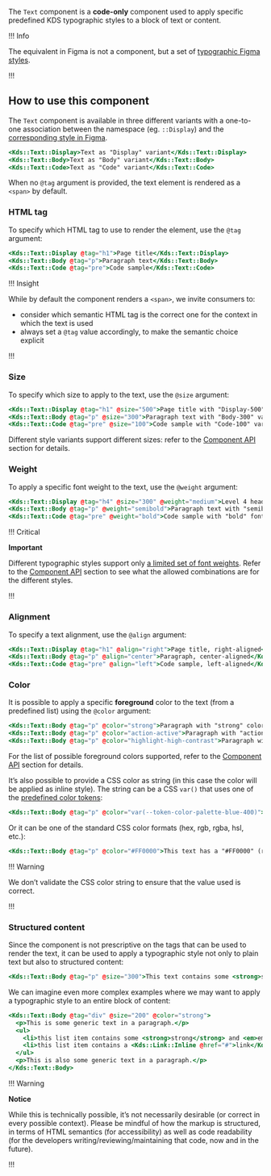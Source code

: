 The `Text` component is a **code-only** component used to apply specific predefined KDS typographic styles to a block of text or content.

!!! Info

The equivalent in Figma is not a component, but a set of [typographic Figma styles](https://www.figma.com/file/oQsMzMMnynfPWpMEt91OpH/KDS-Product---Foundations?type=design&node-id=1262-9192).

!!!

## How to use this component

The `Text` component is available in three different variants with a one-to-one association between the namespace (eg. `::Display`) and the [corresponding style in Figma](https://www.figma.com/file/oQsMzMMnynfPWpMEt91OpH/KDS-Product---Foundations?type=design&node-id=1262-9192&mode=design).

```handlebars
<Kds::Text::Display>Text as "Display" variant</Kds::Text::Display>
<Kds::Text::Body>Text as "Body" variant</Kds::Text::Body>
<Kds::Text::Code>Text as "Code" variant</Kds::Text::Code>
```

When no `@tag` argument is provided, the text element is rendered as a `<span>` by default.

### HTML tag

To specify which HTML tag to use to render the element, use the `@tag` argument:

```handlebars
<Kds::Text::Display @tag="h1">Page title</Kds::Text::Display>
<Kds::Text::Body @tag="p">Paragraph text</Kds::Text::Body>
<Kds::Text::Code @tag="pre">Code sample</Kds::Text::Code>
```

!!! Insight

While by default the component renders a `<span>`, we invite consumers to:
- consider which semantic HTML tag is the correct one for the context in which the text is used
- always set a `@tag` value accordingly, to make the semantic choice explicit

!!!

### Size

To specify which size to apply to the text, use the `@size` argument:


```handlebars
<Kds::Text::Display @tag="h1" @size="500">Page title with "Display-500" variant </Kds::Text::Display>
<Kds::Text::Body @tag="p" @size="300">Paragraph text with "Body-300" variant-</Kds::Text::Body>
<Kds::Text::Code @tag="pre" @size="100">Code sample with "Code-100" variant</Kds::Text::Code>
```

Different style variants support different sizes: refer to the [Component API](#component-api) section for details.

### Weight

To apply a specific font weight to the text, use the `@weight` argument:

```handlebars
<Kds::Text::Display @tag="h4" @size="300" @weight="medium">Level 4 heading with "medium" font weight</Kds::Text::Display>
<Kds::Text::Body @tag="p" @weight="semibold">Paragraph text with "semibold" font weight </Kds::Text::Body>
<Kds::Text::Code @tag="pre" @weight="bold">Code sample with "bold" font weight</Kds::Text::Code>
```

!!! Critical

**Important**

Different typographic styles support only [a limited set of font weights](/foundations/typography?tab=code#style-and-weight).
Refer to the [Component API](#component-api) section to see what the allowed combinations are for the different styles.

!!!

### Alignment

To specify a text alignment, use the `@align` argument:

```handlebars
<Kds::Text::Display @tag="h1" @align="right">Page title, right-aligned</Kds::Text::Display>
<Kds::Text::Body @tag="p" @align="center">Paragraph, center-aligned</Kds::Text::Body>
<Kds::Text::Code @tag="pre" @align="left">Code sample, left-aligned</Kds::Text::Code>
```

### Color

It is possible to apply a specific **foreground** color to the text (from a predefined list) using the `@color` argument:

```handlebars
<Kds::Text::Body @tag="p" @color="strong">Paragraph with "strong" color applied</Kds::Text::Body>
<Kds::Text::Body @tag="p" @color="action-active">Paragraph with "action-active" color applied</Kds::Text::Body>
<Kds::Text::Body @tag="p" @color="highlight-high-contrast">Paragraph with "highlight-high-contrast" color applied</Kds::Text::Body>
```

For the list of possible foreground colors supported, refer to the [Component API](#component-api) section for details.

It’s also possible to provide a CSS color as string (in this case the color will be applied as inline style). The string can be a CSS `var()` that uses one of the [predefined color tokens](/foundations/colors?tab=palette):

```handlebars
<Kds::Text::Body @tag="p" @color="var(--token-color-palette-blue-400)">This text has a "blue-400" color applied</Kds::Text::Body>
```

Or it can be one of the standard CSS color formats (hex, rgb, rgba, hsl, etc.):

```handlebars
<Kds::Text::Body @tag="p" @color="#FF0000">This text has a "#FF0000" (red) color applied</Kds::Text::Body>
```

!!! Warning

We don’t validate the CSS color string to ensure that the value used is correct.

!!!

### Structured content

Since the component is not prescriptive on the tags that can be used to render the text, it can be used to apply a typographic style not only to plain text but also to structured content:

```handlebars
<Kds::Text::Body @tag="p" @size="300">This text contains some <strong>strong</strong> and <em>em</em> tags, a <Kds::Link::Inline @href="#">link</Kds::Link::Inline>.</Kds::Text::Body>
```

We can imagine even more complex examples where we may want to apply a typographic style to an entire block of content:

```handlebars
<Kds::Text::Body @tag="div" @size="200" @color="strong">
  <p>This is some generic text in a paragraph.</p>
  <ul>
    <li>this list item contains some <strong>strong</strong> and <em>em</em> tags</li>
    <li>this list item contains a <Kds::Link::Inline @href="#">link</Kds::Link::Inline></li>
  </ul>
  <p>This is also some generic text in a paragraph.</p>
</Kds::Text::Body>
```

!!! Warning

**Notice**

While this is technically possible, it’s not necessarily desirable (or correct in every possible context).
Please be mindful of how the markup is structured, in terms of HTML semantics (for accessibility) as well as code readability (for the developers writing/reviewing/maintaining that code, now and in the future).

!!!

